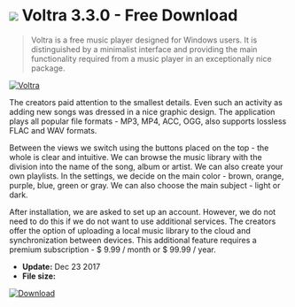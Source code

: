 # ![](https://cdn.softexe.net/static/icon/win.gif) Voltra 3.3.0 - Free Download

> Voltra is a free music player designed for Windows users. It is distinguished by a minimalist interface and providing the main functionality required from a music player in an exceptionally nice package.

[![Voltra](https:https://tse4.mm.bing.net/th?id=OIP.hElqtSgtSdwVTcRjQa-dsgHaEK&pid=Api)](https://softexe.net/win/multimedia/audio-video-players/voltra:pRgpa.html)

The creators paid attention to the smallest details. Even such an activity as adding new songs was dressed in a nice graphic design. The application plays all popular file formats - MP3, MP4, ACC, OGG, also supports lossless FLAC and WAV formats.
 
 Between the views we switch using the buttons placed on the top - the whole is clear and intuitive. We can browse the music library with the division into the name of the song, album or artist. We can also create your own playlists. In the settings, we decide on the main color - brown, orange, purple, blue, green or gray. We can also choose the main subject - light or dark.
 
 After installation, we are asked to set up an account. However, we do not need to do this if we do not want to use additional services. The creators offer the option of uploading a local music library to the cloud and synchronization between devices. This additional feature requires a premium subscription - $ 9.99 / month or $ 99.99 / year.


- **Update:** Dec 23 2017
- **File size:** 

[![Download](https://cdn.softexe.net/static/img/download.png)](https://softexe.net/win/multimedia/audio-video-players/voltra:pRgpa.html)


